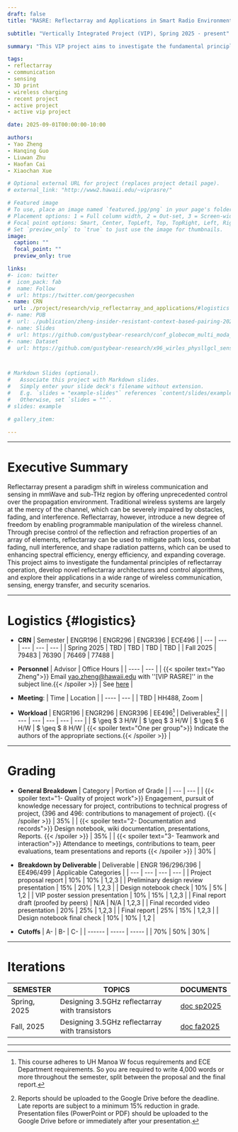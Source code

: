 ```yaml
---
draft: false
title: "RASRE: Reflectarray and Applications in Smart Radio Environment"

subtitle: "Vertically Integrated Project (VIP), Spring 2025 - present"

summary: "This VIP project aims to investigate the fundamental principles of reflectarray operation, develop novel reflectarray architectures and control algorithms, and explore their application in a wide range of wireless communication, sensing, energy transfer, and security scenarios."

tags:
- reflectarray
- communication
- sensing
- 3D print
- wireless charging
- recent project
- active project
- active vip project

date: 2025-09-01T00:00:00-10:00

authors:
- Yao Zheng
- Hanqing Guo
- Liuwan Zhu
- Haofan Cai
- Xiaochan Xue

# Optional external URL for project (replaces project detail page).
# external_link: "http://www2.hawaii.edu/~viprasre/"

# Featured image
# To use, place an image named `featured.jpg/png` in your page's folder.
# Placement options: 1 = Full column width, 2 = Out-set, 3 = Screen-width
# Focal point options: Smart, Center, TopLeft, Top, TopRight, Left, Right, BottomLeft, Bottom, BottomRight
# Set `preview_only` to `true` to just use the image for thumbnails.
image:
  caption: ""
  focal_point: ""
  preview_only: true

links:
#- icon: twitter
#  icon_pack: fab
#  name: Follow
#  url: https://twitter.com/georgecushen
- name: CRN
  url: ./project/research/vip_reflectarray_and_applications/#logistics
#- name: PUB
#  url: ./publication/zheng-insider-resistant-context-based-pairing-2021/
#- name: Slides
#  url: https://github.com/gustybear-research/conf_globecom_multi_moda_dev_pair/raw/main/presentation/EE496%20Poster_%20SIENNA.pdf
#- name: Dataset
#  url: https://github.com/gustybear-research/x96_wirles_physllgcl_sensing



# Markdown Slides (optional).
#   Associate this project with Markdown slides.
#   Simply enter your slide deck's filename without extension.
#   E.g. `slides = "example-slides"` references `content/slides/example-slides.md`.
#   Otherwise, set `slides = ""`.
# slides: example

# gallery_item:

---
```

***
# Executive Summary
Reflectarray present a paradigm shift in wireless communication and sensing in mmWave and sub-THz region by offering unprecedented control over the propagation environment. Traditional wireless systems are largely at the mercy of the channel, which can be severely impaired by obstacles, fading, and interference. Reflectarray, however, introduce a new degree of freedom by enabling programmable manipulation of the wireless channel. Through precise control of the reflection and refraction properties of an array of elements, reflectarray can be used to mitigate path loss, combat fading, null interference, and shape radiation patterns, which can be used to enhancing spectral efficiency, energy efficiency, and expanding coverage. This project aims to investigate the fundamental principles of reflectarray operation, develop novel reflectarray architectures and control algorithms, and explore their applications in a wide range of wireless communication, sensing, energy transfer, and security scenarios. 
***

# Logistics {#logistics}
- **CRN**
| Semester    | ENGR196 | ENGR296 | ENGR396 | ECE496 |
| ---         | ---     | ---     | ---     | ---    |
| Spring 2025 | TBD     | TBD     | TBD     | TBD    |
| Fall   2025 | 79483   | 76390   | 76469   | 77488  |

- **Personnel**
| Advisor                                                                                                                          | Office Hours                |
| ----                                                                                                                             | ---                         |
| {{< spoiler text="Yao Zheng">}} Email yao.zheng@hawaii.edu with ''[VIP RASRE]'' in the subject line.{{< /spoiler >}} | See [here](https://calendly.com/yaozheng-hawaii/30min) |

- **Meeting**:
| Time | Location    |
| ---- | ---         |
| TBD  | HH488, Zoom |

- **Workload**
| ENGR196        | ENGR296        | ENGR396        | EE496[^1]          | Deliverables[^2]                                                                                            |
| ---            | ---            | ---            | ---            | ---                                                                                                     |
| $ \geq $ 3 H/W | $ \geq $ 3 H/W | $ \geq $ 6 H/W | $ \geq $ 8 H/W | {{< spoiler text="One per group">}} Indicate the authors of the appropriate sections.{{< /spoiler >}} |
 
 ***

# Grading

- **General Breakdown**
| Category                                                                                                                                                                                                                             | Portion of Grade |
| ---                                                                                                                                                                                                                                  | ---              |
| {{< spoiler text="1- Quality of project work">}} Engagement, pursuit of knowledge necessary for project, contributions to technical progress of project, (396 and 496: contributions to management of project). {{< /spoiler >}} | 35%                  |
| {{< spoiler text="2- Documentation and records">}} Design notebook, wiki documentation, presentations, Reports. {{< /spoiler >}}                                                                                                   | 35%                |
| {{< spoiler text="3- Teamwork and interaction">}} Attendance to meetings, contributions to team, peer evaluations, team presentations and reports {{< /spoiler >}}                                                                 | 30%                |

- **Breakdown by Deliverable**
| Deliverable                            | ENGR 196/296/396 | EE496/499 | Applicable Categories |
| ---                                    | ---              | ---       | ---                   |
| Project proposal report                | 10%              | 10%       | 1,2,3                 |
| Preliminary design review presentation | 15%              | 20%       | 1,2,3                 |
| Design notebook check                  | 10%              | 5%        | 1,2                   |
| VIP poster session presentation        | 10%              | 15%       | 1,2,3                 |
| Final report draft (proofed by peers)  | N/A              | N/A       | 1,2,3                 |
| Final recorded video presentation      | 20%              | 25%       | 1,2,3                 |
| Final report                           | 25%              | 15%       | 1,2,3                 |
| Design notebook final check            | 10%              | 10%       | 1,2                   |

- **Cutoffs**
| A-     | B-    | C-    |
| ------ | ----- | ----- |
| 70%    | 50%   | 30%   |

***
# Iterations
| SEMESTER     | TOPICS                                                 | DOCUMENTS                    |
| ---          | ---                                                    | ---                          |
| Spring, 2025 | Designing 3.5GHz reflectarray with transistors         | [doc sp2025][doc sp2025 url] |
| Fall, 2025   | Designing 3.5GHz reflectarray with transistors         | [doc fa2025][doc fa2025 url] |

 ***

[^1]: This course adheres to UH Manoa W focus requirements and ECE Department requirements. So you are required to write 4,000 words or more throughout the semester, split between the proposal and the final report.

[^2]: Reports should be uploaded to the Google Drive before the deadline. Late reports are subject to a minimum 15% reduction in grade. Presentation files (PowerPoint or PDF) should be uploaded to the Google Drive before or immediately after your presentation. 

[doc urls]: # (doc urls)
[doc sp2025 url]: https://drive.google.com/drive/folders/1tHfBRH6r_y3a_MFIbG5wmJlmmtjjZKw-?usp=share_link
[doc fa2025 url]: https://drive.google.com/drive/folders/1yWxJkORRLIZ9vvQscuiULGIWMOdnfKWE?usp=share_link

